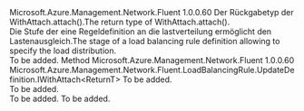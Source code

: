<Type Name="IWithLoadDistribution&lt;ReturnT&gt;" FullName="Microsoft.Azure.Management.Network.Fluent.LoadBalancingRule.UpdateDefinition.IWithLoadDistribution&lt;ReturnT&gt;">
  <TypeSignature Language="C#" Value="public interface IWithLoadDistribution&lt;ReturnT&gt;" />
  <TypeSignature Language="ILAsm" Value=".class public interface auto ansi abstract IWithLoadDistribution`1&lt;ReturnT&gt;" />
  <TypeSignature Language="DocId" Value="T:Microsoft.Azure.Management.Network.Fluent.LoadBalancingRule.UpdateDefinition.IWithLoadDistribution`1" />
  <TypeSignature Language="VB.NET" Value="Public Interface IWithLoadDistribution(Of ReturnT)" />
  <TypeSignature Language="F#" Value="type IWithLoadDistribution&lt;'ReturnT&gt; = interface" />
  <AssemblyInfo>
    <AssemblyName>Microsoft.Azure.Management.Network.Fluent</AssemblyName>
    <AssemblyVersion>1.0.0.60</AssemblyVersion>
  </AssemblyInfo>
  <TypeParameters>
    <TypeParameter Name="ParentT" />
  </TypeParameters>
  <Interfaces />
  <Docs>
    <typeparam name="ReturnT"><span data-ttu-id="ac0d5-101">Der Rückgabetyp der WithAttach.attach().</span><span class="sxs-lookup"><span data-stu-id="ac0d5-101">The return type of  WithAttach.attach().</span></span></typeparam>
    <summary>
            <span data-ttu-id="ac0d5-102">Die Stufe der eine Regeldefinition an die lastverteilung ermöglicht den Lastenausgleich.</span><span class="sxs-lookup"><span data-stu-id="ac0d5-102">The stage of a load balancing rule definition allowing to specify the load distribution.</span></span>
            </summary>
    <remarks>To be added.</remarks>
  </Docs>
  <Members>
    <Member MemberName="WithLoadDistribution">
      <MemberSignature Language="C#" Value="public Microsoft.Azure.Management.Network.Fluent.LoadBalancingRule.UpdateDefinition.IWithAttach&lt;ReturnT&gt; WithLoadDistribution (Microsoft.Azure.Management.Network.Fluent.Models.LoadDistribution loadDistribution);" />
      <MemberSignature Language="ILAsm" Value=".method public hidebysig newslot virtual instance class Microsoft.Azure.Management.Network.Fluent.LoadBalancingRule.UpdateDefinition.IWithAttach`1&lt;!ReturnT&gt; WithLoadDistribution(class Microsoft.Azure.Management.Network.Fluent.Models.LoadDistribution loadDistribution) cil managed" />
      <MemberSignature Language="DocId" Value="M:Microsoft.Azure.Management.Network.Fluent.LoadBalancingRule.UpdateDefinition.IWithLoadDistribution`1.WithLoadDistribution(Microsoft.Azure.Management.Network.Fluent.Models.LoadDistribution)" />
      <MemberSignature Language="F#" Value="abstract member WithLoadDistribution : Microsoft.Azure.Management.Network.Fluent.Models.LoadDistribution -&gt; Microsoft.Azure.Management.Network.Fluent.LoadBalancingRule.UpdateDefinition.IWithAttach&lt;'ReturnT&gt;" Usage="iWithLoadDistribution.WithLoadDistribution loadDistribution" />
      <MemberType>Method</MemberType>
      <AssemblyInfo>
        <AssemblyName>Microsoft.Azure.Management.Network.Fluent</AssemblyName>
        <AssemblyVersion>1.0.0.60</AssemblyVersion>
      </AssemblyInfo>
      <ReturnValue>
        <ReturnType>Microsoft.Azure.Management.Network.Fluent.LoadBalancingRule.UpdateDefinition.IWithAttach&lt;ReturnT&gt;</ReturnType>
      </ReturnValue>
      <Parameters>
        <Parameter Name="loadDistribution" Type="Microsoft.Azure.Management.Network.Fluent.Models.LoadDistribution" />
      </Parameters>
      <Docs>
        <param name="loadDistribution">To be added.</param>
        <summary>To be added.</summary>
        <returns>To be added.</returns>
        <remarks>To be added.</remarks>
      </Docs>
    </Member>
  </Members>
</Type>